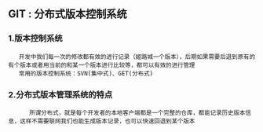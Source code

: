 ## GIT : 分布式版本控制系统

### 1.版本控制系统 
       开发中我们每一次的修改都有效的进行记录（姬路城一个版本），后期如果需要后退到原有的有个版本或者用当前的和某一个版本进行比较等，都可以有效的进行管理
       常用的版本控制系统：SVN(集中式)、GET(分布式)
### 2.分布式版本管理系统的特点
          所谓分布式，就是每个开发者的本地客户端都是一个完整的仓库，都能记录历史版本信息，这样不需要联网我们也能生成版本记录，也可以快速回退到某个版本